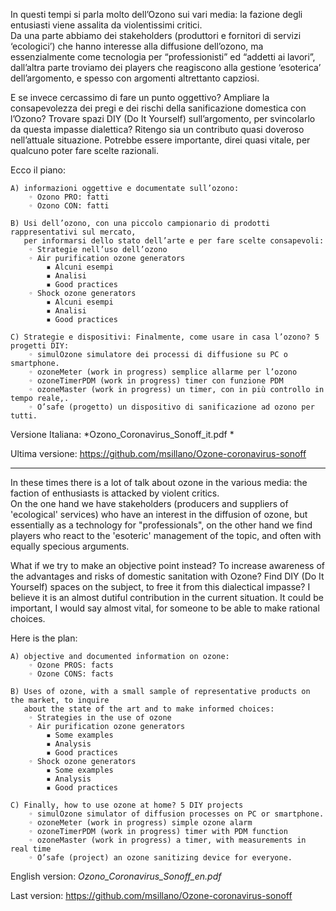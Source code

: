 In questi tempi si parla molto dell’Ozono sui vari media: la fazione degli entusiasti viene assalita da violentissimi critici. <br> Da una parte abbiamo dei stakeholders (produttori e fornitori di servizi ‘ecologici’) che hanno interesse alla diffusione dell’ozono, ma essenzialmente come tecnologia per “professionisti” ed “addetti ai lavori”, dall’altra parte troviamo dei players che reagiscono alla gestione ‘esoterica’ dell’argomento, e spesso con argomenti altrettanto capziosi.

E se invece cercassimo di fare un punto oggettivo? Ampliare la consapevolezza dei pregi e dei rischi della sanificazione domestica con l’Ozono? Trovare spazi DIY (Do It Yourself) sull’argomento, per svincolarlo da questa impasse dialettica? Ritengo sia un contributo quasi doveroso nell’attuale situazione. Potrebbe essere importante, direi quasi vitale, per qualcuno poter fare scelte razionali.

Ecco il piano:

    A) informazioni oggettive e documentate sull’ozono:
        ◦ Ozono PRO: fatti
        ◦ Ozono CON: fatti

    B) Usi dell’ozono, con una piccolo campionario di prodotti rappresentativi sul mercato,
       per informarsi dello stato dell’arte e per fare scelte consapevoli:
        ◦ Strategie nell’uso dell’ozono
        ◦ Air purification ozone generators
            ▪ Alcuni esempi
            ▪ Analisi
            ▪ Good practices
        ◦ Shock ozone generators
            ▪ Alcuni esempi
            ▪ Analisi
            ▪ Good practices

    C) Strategie e dispositivi: Finalmente, come usare in casa l’ozono? 5 progetti DIY:
        ◦ simulOzone simulatore dei processi di diffusione su PC o smartphone.
        ◦ ozoneMeter (work in progress) semplice allarme per l’ozono
        ◦ ozoneTimerPDM (work in progress) timer con funzione PDM
        ◦ ozoneMaster (work in progress) un timer, con in più controllo in tempo reale,.
        ◦ O’safe (progetto) un dispositivo di sanificazione ad ozono per tutti.

Versione Italiana: *Ozono_Coronavirus_Sonoff_it.pdf *

Ultima versione: [https://github.com/msillano/Ozone-coronavirus-sonoff ](https://github.com/msillano/Ozone-coronavirus-sonoff )

--------------

In these times there is a lot of talk about ozone in the various media: the faction of enthusiasts is attacked by violent critics. <br> On the one hand we have stakeholders (producers and suppliers of 'ecological' services) who have an interest in the diffusion of ozone, but essentially as a technology for "professionals", on the other hand we find players who react to the 'esoteric' management of the topic, and often with equally specious arguments.

What if we try to make an objective point instead? To increase awareness of the advantages and risks of do­mestic sanitation with Ozone? Find DIY (Do It Yourself) spaces on the subject, to free it from this dialectical impasse? I believe it is an almost dutiful contribution in the current situation. It could be important, I would say almost vital, for someone to be able to make rational choices.

Here is the plan:

    A) objective and documented information on ozone:
        ◦ Ozone PROS: facts
        ◦ Ozone CONS: facts

    B) Uses of ozone, with a small sample of representative products on the market, to inquire 
       about the state of the art and to make informed choices:
        ◦ Strategies in the use of ozone
        ◦ Air purification ozone generators
            ▪ Some examples
            ▪ Analysis
            ▪ Good practices
        ◦ Shock ozone generators
            ▪ Some examples
            ▪ Analysis
            ▪ Good practices

    C) Finally, how to use ozone at home? 5 DIY projects
        ◦ simulOzone simulator of diffusion processes on PC or smartphone.
        ◦ ozoneMeter (work in progress) simple ozone alarm
        ◦ ozoneTimerPDM (work in progress) timer with PDM function
        ◦ ozoneMaster (work in progress) a timer, with measurements in real time
        ◦ O’safe (project) an ozone sanitizing device for everyone.

English version: *Ozono_Coronavirus_Sonoff_en.pdf* 

Last version: [https://github.com/msillano/Ozone-coronavirus-sonoff ](https://github.com/msillano/Ozone-coronavirus-sonoff )



   
